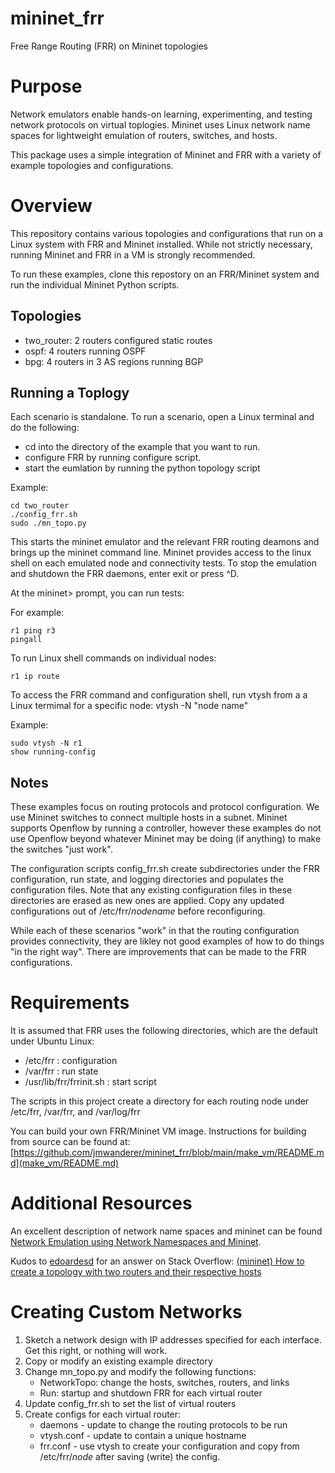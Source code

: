 # mininet_frr
Free Range Routing (FRR) on Mininet topologies

# Purpose

Network emulators enable hands-on learning, experimenting, and testing network 
protocols on virtual toplogies. Mininet uses Linux network name spaces for 
lightweight emulation of routers, switches, and hosts.

This package uses a simple integration of Mininet and FRR with a variety
of example topologies and configurations.

# Overview

This repository contains various topologies and configurations that 
run on a Linux system with FRR and Mininet installed. While not strictly
necessary, running Mininet and FRR in a VM is strongly recommended.

To run these examples, clone this repostory on an FRR/Mininet system and
run the individual Mininet Python scripts.

## Topologies

- two_router: 2 routers configured static routes 
- ospf: 4 routers running OSPF
- bpg: 4 routers in 3 AS regions running BGP 


## Running a Toplogy

Each scenario is standalone. To run a scenario, open a Linux terminal and
do the following:

- cd into the directory of the example that you want to run.
- configure FRR by running configure script.
- start the eumlation by running the python topology script

Example:
```
cd two_router
./config_frr.sh
sudo ./mn_topo.py
```

This starts the mininet emulator and the relevant FRR routing deamons and brings up the 
mininet command line. Mininet provides access to the linux shell on each emulated node
and connectivity tests. To stop the emulation and shutdown the FRR daemons, enter exit or press ^D.

At the mininet> prompt, you can run tests:

For example:
```
r1 ping r3
pingall
```

To run Linux shell commands on individual nodes:
```
r1 ip route
```

To access the FRR command and configuration shell, run vtysh from a 
a Linux termimal for a specific node: vtysh -N "node name"

Example:
```
sudo vtysh -N r1
show running-config
```

## Notes

These examples focus on routing protocols and protocol configuration. 
We use Mininet switches to connect multiple hosts in a subnet.
Mininet supports Openflow by running a controller, however these examples do not
use Openflow beyond whatever Mininet may be doing (if anything) to make 
the switches "just work".

The configuration scripts config_frr.sh create subdirectories under the 
FRR configuration, run state, and logging directories and populates the configuration
files. Note that any existing configuration files in these directories are erased
as new ones are applied. Copy any updated configurations out of 
/etc/frr/*nodename* before reconfiguring.

While each of these scenarios "work" in that the routing configuration 
provides connectivity, they are likley not good examples of how to do things 
"in the right way". There are improvements that can be made to the FRR configurations.

# Requirements
It is assumed that FRR uses the following directories, which are the default 
under Ubuntu Linux:

- /etc/frr : configuration
- /var/frr : run state
- /usr/lib/frr/frrinit.sh : start script

The scripts in this project create a directory for each routing node under 
/etc/frr, /var/frr, and /var/log/frr

You can build your own FRR/Mininet VM image.
Instructions for building from source can be found at:
[https://github.com/jmwanderer/mininet_frr/blob/main/make_vm/README.md](make_vm/README.md)


#  Additional Resources

An excellent description of network name spaces and mininet can be found
[Network Emulation using Network Namespaces and Mininet](https://www.inf.usi.ch/faculty/carzaniga/edu/adv-ntw/mininet.html).

Kudos to [edoardesd](https://stackoverflow.com/users/7892067/edoardesd) for an answer on Stack Overflow:
[(mininet) How to create a topology with two routers and their respective hosts
](https://stackoverflow.com/questions/46595423/mininet-how-to-create-a-topology-with-two-routers-and-their-respective-hosts) 

# Creating Custom Networks

1. Sketch a network design with IP addresses specified for each interface. Get this right, or nothing will work. 
2. Copy or modify an existing example directory
3. Change mn_topo.py and modify the following functions:
    - NetworkTopo: change the hosts, switches, routers, and links
    - Run: startup and shutdown FRR for each virtual router
4. Update config_frr.sh to set the list of virtual routers
5. Create configs for each virtual router:
    - daemons - update to change the routing protocols to be run
    - vtysh.conf - update to contain a unique hostname
    - frr.conf - use vtysh to create your configuration and copy from /etc/frr/*node* after saving (write) the config.

